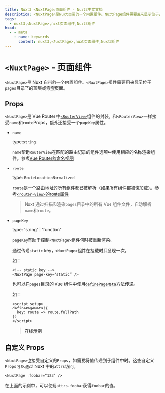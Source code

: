 ```yaml
---
title: Nuxt3 <NuxtPage>页面组件 - Nuxt3中文文档
description: <NuxtPage>是Nuxt自带的一个内置组件。NuxtPage组件需要用来显示位于/pages目录下的顶层或嵌套页面。
tags: 
  - nuxt3,<NuxtPage>,nuxt页面组件,Nuxt3组件
head:
  - - meta
    - name: keywords
      content: nuxt3,<NuxtPage>,nuxt页面组件,Nuxt3组件
---
```


# `<NuxtPage>` - 页面组件

`<NuxtPage>`是 Nuxt 自带的一个内置组件。`<NuxtPage>`组件需要用来显示位于`pages`目录下的顶层或嵌套页面。

## Props

`<NuxtPage>`是 Vue Router 中[`<RouterView>`](https://router.vuejs.org/zh/api/index.html#router-view-props)组件的封装。和`<RouterView>`一样接受`name`和`route`Props，额外还接受一个`pageKey`属性。

- `name`

    type:`string`

    `name`帮助`RouterView`在匹配的路由记录的组件选项中使用相应的名称渲染组件。参考[Vue Router的命名视图](https://router.vuejs.org/zh/guide/essentials/named-views.html)

- `route`

    type: `RouteLocationNormalized`

    `route`是一个路由地址的所有组件都已被解析（如果所有组件都被懒加载）。参考[`<router-view>`的route属性](https://router.vuejs.org/zh/api/index.html#route)

    > Nuxt 通过扫描和渲染`pages`目录中的所有 Vue 组件文件，自动解析`name`和`route`。

- `pageKey`

    type: 'string' | 'function'

    `pageKey`有助于控制`<NuxtPage>`组件何时被重新渲染。

    通过传递`static` key，`<NuxtPage>`组件在挂载时只呈现一次。

    如：

    ```vue
    <!-- static key -->
    <NuxtPage page-key=“static” />
    ```

    也可以在`pages`目录的 Vue 组件中使用[`definePageMeta`](/nuxt3/directory-pages#子路由-keys)方法传递。

    如：

    ```vue
    <script setup>
    definePageMeta({
      key: route => route.fullPath
    })
    </script>
    ```
    
    > [在线示例](https://stackblitz.com/github/nuxt/framework/tree/main/examples/routing/pages?file=app.vue)

## 自定义 Props

`<NuxtPage>`也接受自定义的`Props`，如需要将值传递到子组件中时。这些自定义`Props`可以通过 Nuxt 中的`attrs`访问。

```vue
<NuxtPage :foobar=“123” />
```

在上面的示例中，可以使用`attrs.foobar`获得`foobar`的值。